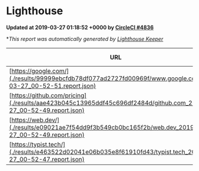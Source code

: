 
# Lighthouse

**Updated at 2019-03-27 01:18:52 +0000 by [CircleCI #4836](https://circleci.com/gh/ItinerisLtd/lighthouse-keeper-example/4836)**

**This report was automatically generated by [Lighthouse Keeper](https://github.com/itinerisltd/lighthouse-keeper)*

| URL | Performance | Accessibility | Best Practices | SEO | PWA | Updated At |
| --- | --- | --- | --- | --- | --- | --- |
| [https://google.com/](./results/99999ebcfdb78df077ad2727fd00969f/www.google.com_2019-03-27_00-52-51.report.json) | 0.93 | 0.71 | 0.93 | 0.82 | 0.58 | 2019-03-27T00:52:51.670Z |
| [https://github.com/pricing](./results/aae423b045c13965ddf45c696df2484d/github.com_2019-03-27_00-52-49.report.json) | 0.87 | 0.89 | 0.93 | 0.9 | 0.58 | 2019-03-27T00:52:49.017Z |
| [https://web.dev/](./results/e09021ae7f54dd9f3b549cb0bc165f2b/web.dev_2019-03-27_00-52-49.report.json) | 0.97 | 0.93 | 1 | 0.96 | 1 | 2019-03-27T00:52:49.817Z |
| [https://typist.tech/](./results/e463522d02041e06b035e8f61910fd43/typist.tech_2019-03-27_00-52-47.report.json) | 1 |  |  |  |  | 2019-03-27T00:52:47.150Z |
